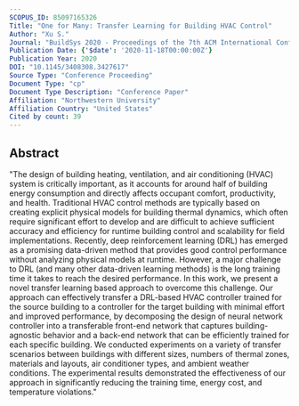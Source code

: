 ```yaml
---
SCOPUS_ID: 85097165326
Title: "One for Many: Transfer Learning for Building HVAC Control"
Author: "Xu S."
Journal: "BuildSys 2020 - Proceedings of the 7th ACM International Conference on Systems for Energy-Efficient Buildings, Cities, and Transportation"
Publication Date: {'$date': '2020-11-18T00:00:00Z'}
Publication Year: 2020
DOI: "10.1145/3408308.3427617"
Source Type: "Conference Proceeding"
Document Type: "cp"
Document Type Description: "Conference Paper"
Affiliation: "Northwestern University"
Affiliation Country: "United States"
Cited by count: 39
---
```


## Abstract
"The design of building heating, ventilation, and air conditioning (HVAC) system is critically important, as it accounts for around half of building energy consumption and directly affects occupant comfort, productivity, and health. Traditional HVAC control methods are typically based on creating explicit physical models for building thermal dynamics, which often require significant effort to develop and are difficult to achieve sufficient accuracy and efficiency for runtime building control and scalability for field implementations. Recently, deep reinforcement learning (DRL) has emerged as a promising data-driven method that provides good control performance without analyzing physical models at runtime. However, a major challenge to DRL (and many other data-driven learning methods) is the long training time it takes to reach the desired performance. In this work, we present a novel transfer learning based approach to overcome this challenge. Our approach can effectively transfer a DRL-based HVAC controller trained for the source building to a controller for the target building with minimal effort and improved performance, by decomposing the design of neural network controller into a transferable front-end network that captures building-agnostic behavior and a back-end network that can be efficiently trained for each specific building. We conducted experiments on a variety of transfer scenarios between buildings with different sizes, numbers of thermal zones, materials and layouts, air conditioner types, and ambient weather conditions. The experimental results demonstrated the effectiveness of our approach in significantly reducing the training time, energy cost, and temperature violations."
